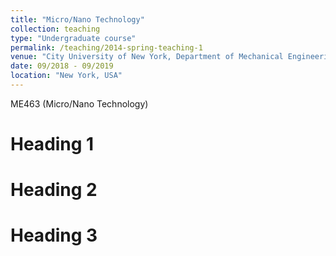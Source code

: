 ```yaml
---
title: "Micro/Nano Technology"
collection: teaching
type: "Undergraduate course"
permalink: /teaching/2014-spring-teaching-1
venue: "City University of New York, Department of Mechanical Engineering"
date: 09/2018 - 09/2019
location: "New York, USA"
---
```



ME463 (Micro/Nano Technology)

Heading 1
======

Heading 2
======

Heading 3
======
